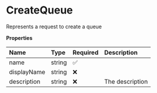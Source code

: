 # CreateQueue

Represents a request to create a queue

**Properties**

| Name        | Type   | Required | Description     |
| :---------- | :----- | :------- | :-------------- |
| name        | string | ✅       |                 |
| displayName | string | ❌       |                 |
| description | string | ❌       | The description |
